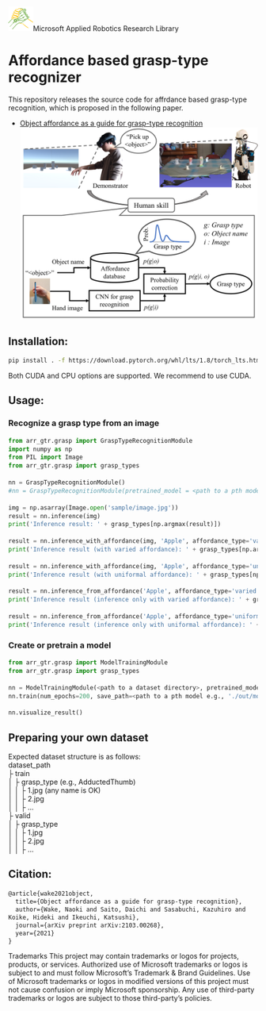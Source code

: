 ![MARR_logo.png](assets/MARR_logo.png)Microsoft Applied Robotics Research Library
# Affordance based grasp-type recognizer

This repository releases the source code for affrdance based grasp-type recognition, which is proposed in the following paper.

- [Object affordance as a guide for grasp-type recognition](https://arxiv.org/abs/2103.00268)  
![](assets/overview.PNG)

## Installation:
```bash
pip install . -f https://download.pytorch.org/whl/lts/1.8/torch_lts.html --use-feature=in-tree-build
```
Both CUDA and CPU options are supported. We recommend to use CUDA.

## Usage:
### Recognize a grasp type from an image
```python
from arr_gtr.grasp import GraspTypeRecognitionModule
import numpy as np
from PIL import Image
from arr_gtr.grasp import grasp_types

nn = GraspTypeRecognitionModule()
#nn = GraspTypeRecognitionModule(pretrained_model = <path to a pth model>)

img = np.asarray(Image.open('sample/image.jpg'))
result = nn.inference(img)
print('Inference result: ' + grasp_types[np.argmax(result)])

result = nn.inference_with_affordance(img, 'Apple', affordance_type='varied')
print('Inference result (with varied affordance): ' + grasp_types[np.argmax(result)])

result = nn.inference_with_affordance(img, 'Apple', affordance_type='uniformal')
print('Inference result (with uniformal affordance): ' + grasp_types[np.argmax(result)])
        
result = nn.inference_from_affordance('Apple', affordance_type='varied')
print('Inference result (inference only with varied affordance): ' + grasp_types[np.argmax(result)])

result = nn.inference_from_affordance('Apple', affordance_type='uniformal')
print('Inference result (inference only with uniformal affordance): ' + grasp_types[np.argmax(result)])

```
### Create or pretrain a model
```python
from arr_gtr.grasp import ModelTrainingModule
from arr_gtr.grasp import grasp_types

nn = ModelTrainingModule(<path to a dataset directory>, pretrained_model_path=None, batch_size=512)
nn.train(num_epochs=200, save_path=<path to a pth model e.g., './out/model.pth'>)

nn.visualize_result()
```
## Preparing your own dataset
Expected dataset structure is as follows:  
dataset_path  
├ train  
│  ├ grasp_type (e.g., AdductedThumb)  
│  │  ├ 1.jpg (any name is OK)  
│  │  ├ 2.jpg  
│  │  ├ ...  
├ valid  
│  ├ grasp_type  
│  │  ├ 1.jpg  
│  │  ├ 2.jpg  
│  │  ├ ...  

## Citation:
```
@article{wake2021object,
  title={Object affordance as a guide for grasp-type recognition},
  author={Wake, Naoki and Saito, Daichi and Sasabuchi, Kazuhiro and Koike, Hideki and Ikeuchi, Katsushi},
  journal={arXiv preprint arXiv:2103.00268},
  year={2021}
}
```

Trademarks This project may contain trademarks or logos for projects, products, or services. Authorized use of Microsoft trademarks or logos is subject to and must follow Microsoft’s Trademark & Brand Guidelines. Use of Microsoft trademarks or logos in modified versions of this project must not cause confusion or imply Microsoft sponsorship. Any use of third-party trademarks or logos are subject to those third-party’s policies.
